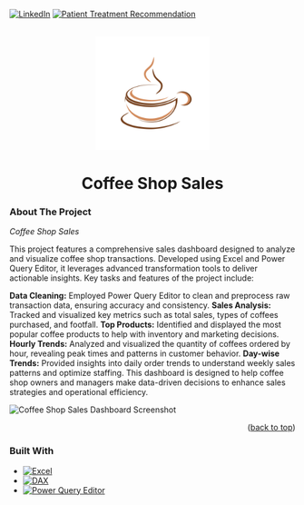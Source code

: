 <!-- PROJECT SHIELDS -->
<a name="readme-top"></a>


[![LinkedIn](https://img.shields.io/badge/LinkedIn-blue?style=for-the-badge&logo=linkedin)](https://www.linkedin.com/in/adithya-vulli-775327201/)
[![Patient Treatment Recommendation](https://img.shields.io/badge/Coffee_Shop_Sales-green?style=for-the-badge&logoColor=white)](https://github.com/adityavulli/Coffee_Shop_Sales_Dashboard)



<!-- PROJECT LOGO -->
<br />
<div align="center">
  <a href="#" target="_blank">
    <img src="https://github.com/adityavulli/Coffee_Shop_Sales_Dashboard/blob/main/assets/logo.png" width="200" height="200">
  </a>

  <h1 align="center">Coffee Shop Sales</h1>
</div>



<!-- ABOUT THE PROJECT -->
### About The Project
*Coffee Shop Sales*

This project features a comprehensive sales dashboard designed to analyze and visualize coffee shop transactions. Developed using Excel and Power Query Editor, it leverages advanced transformation tools to deliver actionable insights. Key tasks and features of the project include:

**Data Cleaning:** Employed Power Query Editor to clean and preprocess raw transaction data, ensuring accuracy and consistency.
**Sales Analysis:** Tracked and visualized key metrics such as total sales, types of coffees purchased, and footfall.
**Top Products:** Identified and displayed the most popular coffee products to help with inventory and marketing decisions.
**Hourly Trends:** Analyzed and visualized the quantity of coffees ordered by hour, revealing peak times and patterns in customer behavior.
**Day-wise Trends:** Provided insights into daily order trends to understand weekly sales patterns and optimize staffing.
This dashboard is designed to help coffee shop owners and managers make data-driven decisions to enhance sales strategies and operational efficiency.

![Coffee Shop Sales Dashboard Screenshot](https://github.com/adityavulli/Coffee_Shop_Sales_Dashboard/assets/99896700/c31581bb-e3db-4d80-9911-255da7c2bd51)


<p align="right">(<a href="#readme-top">back to top</a>)</p>



### Built With

* [![Excel](https://img.shields.io/badge/Excel-217346?style=for-the-badge&logo=microsoft-excel&logoColor=white)](https://www.microsoft.com/en-us/microsoft-365/excel)
* [![DAX](https://img.shields.io/badge/DAX-FFB900?style=for-the-badge&logo=power-bi&logoColor=white)](https://docs.microsoft.com/en-us/dax/)
* [![Power Query Editor](https://img.shields.io/badge/Power%20Query%20Editor-3955A3?style=for-the-badge&logo=power-bi&logoColor=white)](https://docs.microsoft.com/en-us/power-query/)
